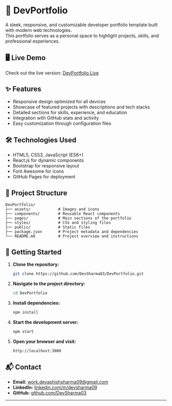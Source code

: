 
# 🚀 DevPortfolio

A sleek, responsive, and customizable developer portfolio template built with modern web technologies.  
This portfolio serves as a personal space to highlight projects, skills, and professional experiences.

## 🖥️ Live Demo

Check out the live version: [DevPortfolio Live](https://devsharma03.github.io/DevPortfolio)

## ✨ Features

- Responsive design optimized for all devices  
- Showcase of featured projects with descriptions and tech stacks  
- Detailed sections for skills, experience, and education  
- Integration with GitHub stats and activity  
- Easy customization through configuration files  

## 🛠️ Technologies Used

- HTML5, CSS3, JavaScript (ES6+)  
- React.js for dynamic components  
- Bootstrap for responsive layout  
- Font Awesome for icons  
- GitHub Pages for deployment  

## 📂 Project Structure

```
DevPortfolio/
├── assets/            # Images and icons
├── components/        # Reusable React components
├── pages/             # Main sections of the portfolio
├── styles/            # CSS and styling files
├── public/            # Static files
├── package.json       # Project metadata and dependencies
└── README.md          # Project overview and instructions
```

## 🚀 Getting Started

1. **Clone the repository:**
   ```bash
   git clone https://github.com/DevSharma03/DevPortfolio.git
   ```

2. **Navigate to the project directory:**
   ```bash
   cd DevPortfolio
   ```

3. **Install dependencies:**
   ```bash
   npm install
   ```

4. **Start the development server:**
   ```bash
   npm start
   ```

5. **Open your browser and visit:**
   ```
   http://localhost:3000
   ```

## 📬 Contact

- **Email:** [work.devashishsharma09@gmail.com](mailto:work.devashishsharma09@gmail.com)  
- **LinkedIn:** [linkedin.com/in/devsharma09](https://www.linkedin.com/in/devsharma09)  
- **GitHub:** [github.com/DevSharma03](https://github.com/DevSharma03)

---
